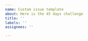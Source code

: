 ```yaml
---
name: Custom issue template
about: Here is the 45 days challenge
title: ''
labels: ''
assignees: ''

---
```



